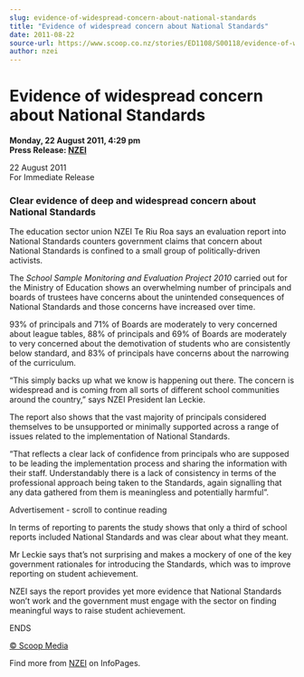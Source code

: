 ```yaml
---
slug: evidence-of-widespread-concern-about-national-standards
title: "Evidence of widespread concern about National Standards"
date: 2011-08-22
source-url: https://www.scoop.co.nz/stories/ED1108/S00118/evidence-of-widespread-concern-about-national-standards.htm
author: nzei
---
```

Evidence of widespread concern about National Standards
=======================================================

**Monday, 22 August 2011, 4:29 pm**  
**Press Release: [NZEI](https://info.scoop.co.nz/NZEI)**

22 August 2011  
For Immediate Release

### **Clear evidence of deep and widespread concern about National Standards**

The education sector union NZEI Te Riu Roa says an evaluation report into National Standards counters government claims that concern about National Standards is confined to a small group of politically-driven activists.

The _School Sample Monitoring and Evaluation Project 2010_ carried out for the Ministry of Education shows an overwhelming number of principals and boards of trustees have concerns about the unintended consequences of National Standards and those concerns have increased over time.

93% of principals and 71% of Boards are moderately to very concerned about league tables, 88% of principals and 69% of Boards are moderately to very concerned about the demotivation of students who are consistently below standard, and 83% of principals have concerns about the narrowing of the curriculum.

“This simply backs up what we know is happening out there. The concern is widespread and is coming from all sorts of different school communities around the country,” says NZEI President Ian Leckie.

The report also shows that the vast majority of principals considered themselves to be unsupported or minimally supported across a range of issues related to the implementation of National Standards.

“That reflects a clear lack of confidence from principals who are supposed to be leading the implementation process and sharing the information with their staff. Understandably there is a lack of consistency in terms of the professional approach being taken to the Standards, again signalling that any data gathered from them is meaningless and potentially harmful”.

Advertisement - scroll to continue reading





In terms of reporting to parents the study shows that only a third of school reports included National Standards and was clear about what they meant.

Mr Leckie says that’s not surprising and makes a mockery of one of the key government rationales for introducing the Standards, which was to improve reporting on student achievement.

NZEI says the report provides yet more evidence that National Standards won’t work and the government must engage with the sector on finding meaningful ways to raise student achievement.

ENDS  

[© Scoop Media](http://www.scoop.co.nz/about/terms.html)

Find more from [NZEI](https://info.scoop.co.nz/NZEI) on InfoPages.